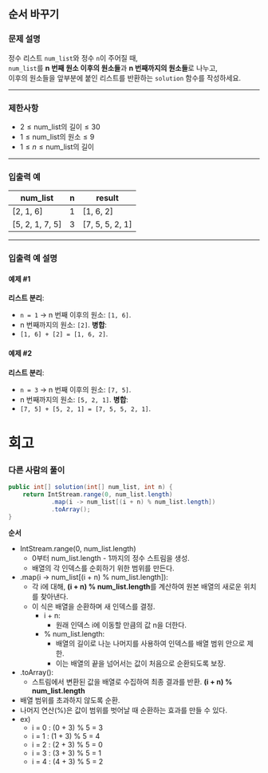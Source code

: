 ## 순서 바꾸기

### 문제 설명
정수 리스트 `num_list`와 정수 `n`이 주어질 때,  
`num_list`를 **n 번째 원소 이후의 원소들**과 **n 번째까지의 원소들**로 나누고,  
이후의 원소들을 앞부분에 붙인 리스트를 반환하는 `solution` 함수를 작성하세요.

---

### 제한사항
- $2 \leq \text{num_list의 길이} \leq 30$
- $1 \leq \text{num_list의 원소} \leq 9$
- $1 \leq n \leq \text{num_list의 길이}$

---

### 입출력 예

| num_list        | n | result          |
|-----------------|---|-----------------|
| [2, 1, 6]       | 1 | [1, 6, 2]       |
| [5, 2, 1, 7, 5] | 3 | [7, 5, 5, 2, 1] |

---

### 입출력 예 설명

#### 예제 #1
**리스트 분리**:
  - `n = 1` → n 번째 이후의 원소: `[1, 6]`.
  - n 번째까지의 원소: `[2]`.
**병합**:
  - `[1, 6] + [2] = [1, 6, 2]`.

#### 예제 #2
**리스트 분리**:
  - `n = 3` → n 번째 이후의 원소: `[7, 5]`.
  - n 번째까지의 원소: `[5, 2, 1]`.
**병합**:
  - `[7, 5] + [5, 2, 1] = [7, 5, 5, 2, 1]`.
# 회고
### 다른 사람의 풀이
```java
public int[] solution(int[] num_list, int n) {
    return IntStream.range(0, num_list.length)
            .map(i -> num_list[(i + n) % num_list.length])
            .toArray();
}
```
**순서**
- IntStream.range(0, num_list.length)
  - 0부터 num_list.length - 1까지의 정수 스트림을 생성.
  - 배열의 각 인덱스를 순회하기 위한 범위를 만든다.
- .map(i -> num_list[(i + n) % num_list.length]):
  - 각 i에 대해, **(i + n) % num_list.length**를 계산하여 원본 배열의 새로운 위치를 찾아낸다.
  - 이 식은 배열을 순환하며 새 인덱스를 결정.
    - i + n:
      - 원래 인덱스 i에 이동할 만큼의 값 n을 더한다.
    - % num_list.length:
      - 배열의 길이로 나눈 나머지를 사용하여 인덱스를 배열 범위 안으로 제한.
      - 이는 배열의 끝을 넘어서는 값이 처음으로 순환되도록 보장.
- .toArray():
  - 스트림에서 변환된 값을 배열로 수집하여 최종 결과를 반환.
**(i + n) \% num_list.length**
- 배열 범위를 초과하지 않도록 순환.
- 나머지 연산(%)은 값이 범위를 벗어날 때 순환하는 효과를 만들 수 있다.
- ex)
  - i = 0 :  (0 + 3) \% 5 = 3
  - i = 1 :  (1 + 3) \% 5 = 4
  - i = 2 :  (2 + 3) \% 5 = 0
  - i = 3 :  (3 + 3) \% 5 = 1
  - i = 4 :  (4 + 3) \% 5 = 2